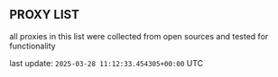 ## PROXY LIST

all proxies in this list were collected from open sources and tested for functionality

last update: `2025-03-28 11:12:33.454305+00:00` UTC